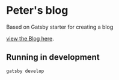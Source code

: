 # Peter's blog

Based on Gatsby starter for creating a blog

[view the Blog here](https://peterdyer7.github.io/media-library-blog/).

## Running in development

`gatsby develop`
